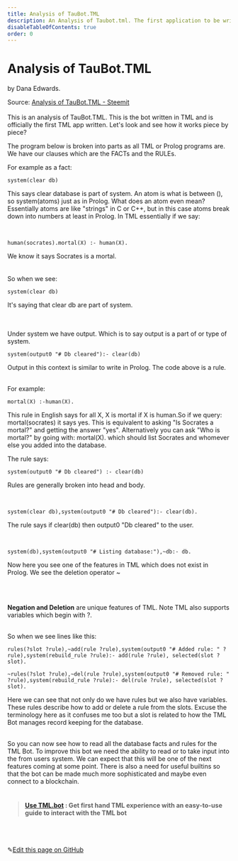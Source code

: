 ```yaml
---
title: Analysis of TauBot.TML
description: An Analysis of Taubot.tml. The first application to be written in Tau's Meta-Language
disableTableOfContents: true
order: 0
---
```


# Analysis of TauBot.TML

by Dana Edwards.

Source: [Analysis of TauBot.TML - Steemit](https://steemit.com/tauchain/@dana-edwards/analysis-of-taubot-tml)<br><br>This is an analysis of TauBot.TML. This is the bot written in TML and is officially the first TML app written. Let's look and see how it works piece by piece?

The program below is broken into parts as all TML or Prolog programs are. We have our clauses which are the FACTs and the RULEs.

For example as a fact:

```
system(clear db)
```

This says clear database is part of system. An atom is what is between (), so system(atoms) just as in Prolog. What does an atom even mean? Essentially atoms are like "strings" in C or C++, but in this case atoms break down into numbers at least in Prolog. In TML essentially if we say:<br>

<br>

```
human(socrates).mortal(X) :- human(X).
```

We know it says Socrates is a mortal.<br><br><br>So when we see:<br>

```
system(clear db)
```

It's saying that clear db are part of system.

<br><br>Under system we have output. Which is to say output is a part of or type of system.

```
system(output0 "# Db cleared"):- clear(db)
```

Output in this context is similar to write in Prolog. The code above is a rule.

<br>For example:

```
mortal(X) :-human(X).
```

This rule in English says for all X, X is mortal if X is human.So if we query: mortal(socrates) it says yes. This is equivalent to asking "Is Socrates a mortal?" and getting the answer "yes". Alternatively you can ask "Who is mortal?" by going with: mortal(X). which should list Socrates and whomever else you added into the database.<br>

The rule says:

```
system(output0 "# Db cleared") :- clear(db)
```

Rules are generally broken into head and body.<br>

<br>

```
system(clear db),system(output0 "# Db cleared"):- clear(db).
```

The rule says if clear(db) then output0 "Db cleared" to the user.

<br>

```
system(db),system(output0 "# Listing database:"),~db:- db.
```

Now here you see one of the features in TML which does not exist in Prolog. We see the deletion operator ~<br><br>

<br>

**Negation and Deletion** are unique features of TML. Note TML also supports variables which begin with ?.<br><br>

So when we see lines like this:

```
rules(?slot ?rule),~add(rule ?rule),system(output0 "# Added rule: " ?rule),system(rebuild_rule ?rule):- add(rule ?rule), selected(slot ?slot).

~rules(?slot ?rule),~del(rule ?rule),system(output0 "# Removed rule: " ?rule),system(rebuild_rule ?rule):- del(rule ?rule), selected(slot ?slot).
```

Here we can see that not only do we have rules but we also have variables. These rules describe how to add or delete a rule from the slots. Excuse the terminology here as it confuses me too but a slot is related to how the TML Bot manages record keeping for the database.<br><br>

So you can now see how to read all the database facts and rules for the TML Bot. To improve this bot we need the ability to read or to take input into the from users system. We can expect that this will be one of the next features coming at some point. There is also a need for useful builtins so that the bot can be made much more sophisticated and maybe even connect to a blockchain.<br><br>

> #### [Use TML.bot](docs/Tutorials/tml-Bot-tutorial.md) : Get first hand TML experience with an easy-to-use guide to interact with the TML bot<br>

<br>

<br>

✎[Edit this page on GitHub](https://github.com/TauGuide/tau-guide-documents/blob/master/docs/Tutorials/analysis-of-taubot-tml.md)
